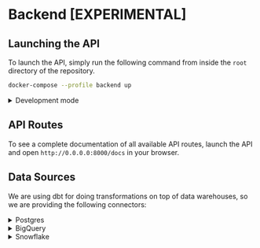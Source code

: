 # Backend [EXPERIMENTAL]

## Launching the API

To launch the API, simply run the following command from inside the `root` directory of the repository.

```zsh
docker-compose --profile backend up
```

<details>
    <summary>Development mode</summary>

#### Installation

***Required Python version:** 3.9 (Has to be below 3.10 
[because of dbt-postgres](https://github.com/dbt-labs/dbt-core/issues/2827#issuecomment-1022860423))*

First, install the dependencies in a new virtual environment by running the following command from inside the 
`kuwala/core/backend` directory:

```zsh
DBT_PSYCOPG2_NAME=psycopg2 pip install --no-cache-dir -r requirements.txt --no-binary dbt-postgres
```

To set up a new virtual environment, you can follow the steps outlined 
[here](https://packaging.python.org/en/latest/guides/installing-using-pip-and-virtual-environments/).

#### Launching

First, start the backend database by running the following command from inside the `root` directory of the repository:

```zsh
docker-compose --profile backend_database up
```

After you installed all requirements, you can launch the API by running the following command from inside the 
`kuwala/core/backend` directory:

```zsh
python3 app/main.py
```

To force the API server to reload everytime when code changes have been detected, simply pass `--dev=True` as a 
parameter when launching the API.

```zsh
python3 app/main.py --dev=True
```

**Important:** You need to set the following environment variables:

```dotenv
DATABASE_USER=kuwala
DATABASE_PASSWORD=password
DATABASE_NAME=kuwala
DATABASE_HOST=localhost
```
</details>

## API Routes

To see a complete documentation of all available API routes, launch the API and open `http://0.0.0.0:8000/docs` in your 
browser.


## Data Sources

We are using dbt for doing transformations on top of data warehouses, so we are providing the following connectors:

<details>
    <summary>Postgres</summary>

#### Connection parameters

- host
- port
- user
- password
- database

#### Table parameters

- data_source_id
- schema_name
- table_name

</details>

<details>
    <summary>BigQuery</summary>

#### Connection parameters

- credentials_json
  - type
  - project_id
  - private_key_id
  - private_key
  - client_email
  - client_id
  - auth_uri
  - token_uri
  - auth_provider_x509_cert_url
  - client_x509_cert_url

#### Table parameters

- data_source_id
- dataset_name
- table_name

</details>

<details>
    <summary>Snowflake</summary>

#### Connection parameters

- user
- password
- database
- account
- organization

#### Table parameters

- data_source_id
- schema_name
- table_name

</details>